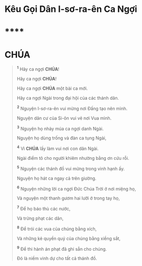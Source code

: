 # Kêu Gọi Dân I-sơ-ra-ên Ca Ngợi

# \*\*\*\*

# CHÚA

> <sup><b>1</b></sup> Hãy ca ngợi **CHÚA**!
>
> Hãy ca ngợi **CHÚA**!
>
> Hãy ca ngợi **CHÚA** một bài ca mới.
>
> Hãy ca ngợi Ngài trong đại hội của các thánh dân.
>
> <sup><b>2</b></sup> Nguyện I-sơ-ra-ên vui mừng nơi Đấng tạo nên mình.
>
> Nguyện dân cư của Si-ôn vui vẻ nơi Vua mình.
>
> <sup><b>3</b></sup> Nguyện họ nhảy múa ca ngợi danh Ngài.
>
> Nguyện họ dùng trống và đàn ca tụng Ngài,
>
> <sup><b>4</b></sup> Vì **CHÚA** lấy làm vui nơi con dân Ngài.
>
> Ngài điểm tô cho người khiêm nhường bằng ơn cứu rỗi.
>
> <sup><b>5</b></sup> Nguyện các thánh đồ vui mừng trong vinh hạnh ấy.
>
> Nguyện họ hát ca ngay cả trên giường.
>
> <sup><b>6</b></sup> Nguyện những lời ca ngợi Đức Chúa Trời ở nơi miệng họ,
>
> Và nguyện một thanh gươm hai lưỡi ở trong tay họ,
>
> <sup><b>7</b></sup> Để họ báo thù các nước,
>
> Và trừng phạt các dân,
>
> <sup><b>8</b></sup> Để trói các vua của chúng bằng xích,
>
> Và những kẻ quyền quý của chúng bằng xiềng sắt,
>
> <sup><b>9</b></sup> Để thi hành án phạt đã ghi sẵn cho chúng.
>
> Đó là niềm vinh dự cho tất cả thánh đồ.
